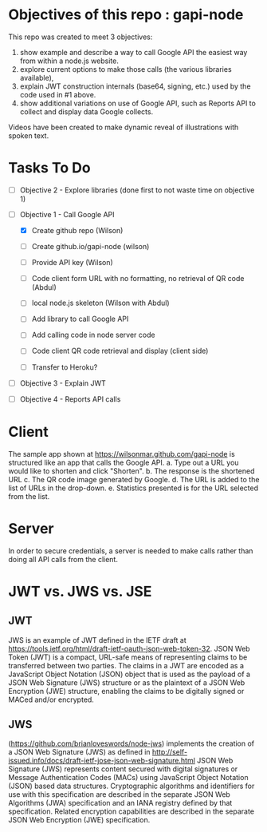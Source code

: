 # Objectives of this repo : gapi-node
This repo was created to meet 3 objectives: 
1. show example and describe a way to call Google API the easiest way from within a node.js website.
2. explore current options to make those calls (the various libraries available), 
3. explain JWT construction internals (base64, signing, etc.) used by the code used in #1 above.
4. show additional variations on use of Google API, such as Reports API to collect and display data Google collects.

Videos have been created to make dynamic reveal of illustrations with spoken text.

# Tasks To Do
- [ ] Objective 2 - Explore libraries (done first to not waste time on objective 1)

- [ ] Objective 1 - Call Google API
  - [x] Create github repo (Wilson)
  - [ ] Create github.io/gapi-node (wilson)
  - [ ] Provide API key (Wilson)
  - [ ] Code client form URL with no formatting, no retrieval of QR code (Abdul)
  - [ ] local node.js skeleton (Wilson with Abdul)
  - [ ] Add library to call Google API 
  - [ ] Add calling code in node server code
  - [ ] Code client QR code retrieval and display (client side)


  - [ ] Transfer to Heroku?

- [ ] Objective 3 - Explain JWT
- [ ] Objective 4 - Reports API calls

# Client
The sample app shown at https://wilsonmar.github.com/gapi-node 
is structured like an app that calls the Google API.
a. Type out a URL you would like to shorten and click "Shorten".
b. The response is the shortened URL 
c. The QR code image generated by Google.
d. The URL is added to the list of URLs in the drop-down.
e. Statistics presented is for the URL selected from the list.

# Server
In order to secure credentials, a server is needed to make calls rather than doing all API calls from the client.


# JWT vs. JWS vs. JSE
## JWT
JWS is an example of JWT defined in the IETF draft at https://tools.ietf.org/html/draft-ietf-oauth-json-web-token-32.
JSON Web Token (JWT) is a compact, URL-safe means of representing claims to be transferred between two parties.  The claims in a JWT are encoded as a JavaScript Object Notation (JSON) object that is used as the payload of a JSON Web Signature (JWS) structure or as the plaintext of a JSON Web Encryption (JWE) structure, enabling the claims to be digitally signed or MACed and/or encrypted.

## JWS
(https://github.com/brianloveswords/node-jws)
implements the creation of a
JSON Web Signature (JWS) as defined in http://self-issued.info/docs/draft-ietf-jose-json-web-signature.html
JSON Web Signature (JWS) represents content secured with digital signatures or Message Authentication Codes (MACs) using JavaScript Object Notation (JSON) based data structures. Cryptographic algorithms and identifiers for use with this specification are described in the separate JSON Web Algorithms (JWA) specification and an IANA registry defined by that specification. Related encryption capabilities are described in the separate JSON Web Encryption (JWE) specification.

